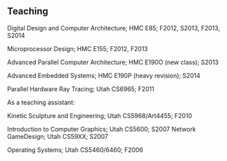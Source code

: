 ## Teaching

Digital Design and Computer Architecture; HMC E85; F2012, S2013,
F2013, S2014 

Microprocessor Design; HMC E155; F2012, F2013

Advanced Parallel Computer Architecture; HMC E190O (new class); S2013

Advanced Embedded Systems; HMC E190P (heavy revision); S2014

Parallel Hardware Ray Tracing; Utah CS6965; F2011

As a teaching assistant:

Kinetic Sculpture and Engineering; Utah CS5968/Art4455; F2010

Introduction to Computer Graphics; Utah CS5600; S2007 Network GameDesign; Utah CS59XX; S2007

Operating Systems; Utah CS5460/6460; F2006
